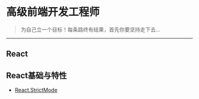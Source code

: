 # 高级前端开发工程师

> 为自己立一个目标！每条路终有结果，首先你要坚持走下去... 

---

## React 

## React基础与特性

  * [React.StrictMode](./React/React-Basic-Features/React.StrictMode.md) 